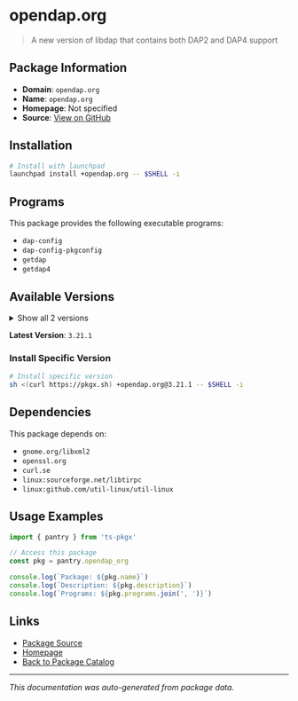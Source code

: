 # opendap.org

> A new version of libdap that contains both DAP2 and DAP4 support

## Package Information

- **Domain**: `opendap.org`
- **Name**: `opendap.org`
- **Homepage**: Not specified
- **Source**: [View on GitHub](https://github.com/pkgxdev/pantry/tree/main/projects/opendap.org/package.yml)

## Installation

```bash
# Install with launchpad
launchpad install +opendap.org -- $SHELL -i
```

## Programs

This package provides the following executable programs:

- `dap-config`
- `dap-config-pkgconfig`
- `getdap`
- `getdap4`

## Available Versions

<details>
<summary>Show all 2 versions</summary>

- `3.21.1`, `3.20.11`

</details>

**Latest Version**: `3.21.1`

### Install Specific Version

```bash
# Install specific version
sh <(curl https://pkgx.sh) +opendap.org@3.21.1 -- $SHELL -i
```

## Dependencies

This package depends on:

- `gnome.org/libxml2`
- `openssl.org`
- `curl.se`
- `linux:sourceforge.net/libtirpc`
- `linux:github.com/util-linux/util-linux`

## Usage Examples

```typescript
import { pantry } from 'ts-pkgx'

// Access this package
const pkg = pantry.opendap_org

console.log(`Package: ${pkg.name}`)
console.log(`Description: ${pkg.description}`)
console.log(`Programs: ${pkg.programs.join(', ')}`)
```

## Links

- [Package Source](https://github.com/pkgxdev/pantry/tree/main/projects/opendap.org/package.yml)
- [Homepage](#)
- [Back to Package Catalog](../package-catalog.md)

---

*This documentation was auto-generated from package data.*
